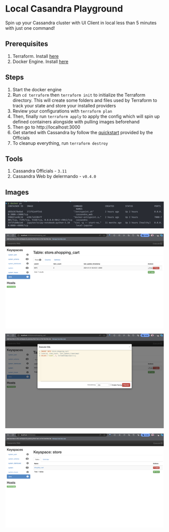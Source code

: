 # Local Casandra Playground
Spin up your Cassandra cluster with UI Client in local less than 5 minutes with just one command!

## Prerequisites
1. Terraform. Install [here](https://developer.hashicorp.com/terraform/install)
2. Docker Engine. Install [here](https://docs.docker.com/engine/install/)

## Steps
1. Start the docker engine
2. Run `cd terraform` then `terraform init` to initialize the Terraform directory. This will create some folders and files used by Terraform to track your state and store your installed providers
3. Review your configurations with `terraform plan`
4. Then, finally run `terraform apply` to apply the config which will spin up defined containers alongside with pulling images beforehand
5. Then go to http://localhost:3000
6. Get started with Cassandra by follow the [quickstart](https://cassandra.apache.org/_/quickstart.html) provided by the Officials
6. To cleanup everything, run `terraform destroy`

## Tools
1. Cassandra Officials - `3.11`
2. Cassandra Web by delermando - `v0.4.0`

## Images
![Docker Containers Process](images/docker_process.png)

![Cassandra Web - Table](images/table.png)

![Cassandra Web - CQL](images/cql.png)

![Cassandra Web - Keyspaces](images/keyspace_store.png)

